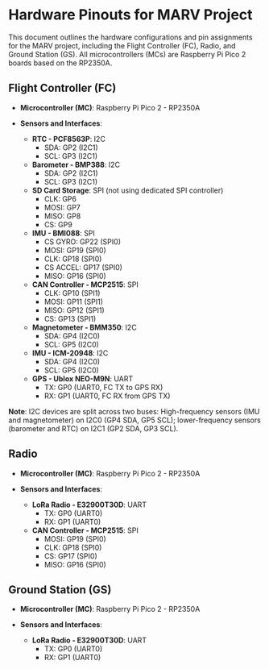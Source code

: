# Hardware Pinouts for MARV Project

This document outlines the hardware configurations and pin assignments for the MARV project, including the Flight Controller (FC), Radio, and Ground Station (GS). All microcontrollers (MCs) are Raspberry Pi Pico 2 boards based on the RP2350A.

## Flight Controller (FC)

- **Microcontroller (MC)**: Raspberry Pi Pico 2 - RP2350A

- **Sensors and Interfaces**:
  - **RTC - PCF8563P**: I2C
    - SDA: GP2 (I2C1)
    - SCL: GP3 (I2C1)
  - **Barometer - BMP388**: I2C
    - SDA: GP2 (I2C1)
    - SCL: GP3 (I2C1)
  - **SD Card Storage**: SPI (not using dedicated SPI controller)
    - CLK: GP6
    - MOSI: GP7
    - MISO: GP8
    - CS: GP9
  - **IMU - BMI088**: SPI
    - CS GYRO: GP22 (SPI0)
    - MOSI: GP19 (SPI0)
    - CLK: GP18 (SPI0)
    - CS ACCEL: GP17 (SPI0)
    - MISO: GP16 (SPI0)
  - **CAN Controller - MCP2515**: SPI
    - CLK: GP10 (SPI1)
    - MOSI: GP11 (SPI1)
    - MISO: GP12 (SPI1)
    - CS: GP13 (SPI1)
  - **Magnetometer - BMM350**: I2C
    - SDA: GP4 (I2C0)
    - SCL: GP5 (I2C0)
  - **IMU - ICM-20948**: I2C
    - SDA: GP4 (I2C0)
    - SCL: GP5 (I2C0)
  - **GPS - Ublox NEO-M9N**: UART
    - TX: GP0 (UART0, FC TX to GPS RX)
    - RX: GP1 (UART0, FC RX from GPS TX)

**Note**: I2C devices are split across two buses: High-frequency sensors (IMU and magnetometer) on I2C0 (GP4 SDA, GP5 SCL); lower-frequency sensors (barometer and RTC) on I2C1 (GP2 SDA, GP3 SCL).

## Radio

- **Microcontroller (MC)**: Raspberry Pi Pico 2 - RP2350A

- **Sensors and Interfaces**:
  - **LoRa Radio - E32900T30D**: UART
    - TX: GP0 (UART0)
    - RX: GP1 (UART0)
  - **CAN Controller - MCP2515**: SPI
    - MOSI: GP19 (SPI0)
    - CLK: GP18 (SPI0)
    - CS: GP17 (SPI0)
    - MISO: GP16 (SPI0)

## Ground Station (GS)

- **Microcontroller (MC)**: Raspberry Pi Pico 2 - RP2350A

- **Sensors and Interfaces**:
  - **LoRa Radio - E32900T30D**: UART
    - TX: GP0 (UART0)
    - RX: GP1 (UART0)
